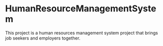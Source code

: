 # HumanResourceManagementSystem

This project is a human resources management system project that brings job seekers and employers together.
